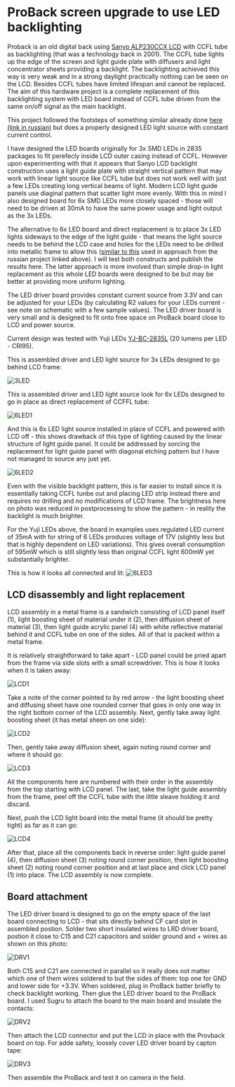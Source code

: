 # ProBack screen upgrade to use LED backlighting

Proback is an old digital back using [Sanyo ALP230CCX LCD](Ref/ALP230CCX.pdf) with CCFL tube as backlighting (that was a technology back in 2001). The CCFL tube lights up the edge of the screen and light guide plate with diffusers and light concentrator sheets providing a backlight. The backlighting achieved this way is very weak and in a strong daylight practically nothing can be seen on the LCD. Besides CCFL tubes have limited lifespan and cannot be replaced. The aim of this hardware project is a complete replacement of this backlighting system with LED board instead of CCFL tube driven from the same on/off signal as the main backlight.

This project followed the footsteps of something similar already done [here (link in russian)](https://web.archive.org/web/20171017015512/http://wowcamera.info/viewtopic.php?f=18&t=815&sid=7ef8761ab0095eecd0e935a0096e5fdd&start=740) but does a properly designed LED light source with constant current control.

I have designed the LED boards originally for 3x SMD LEDs in 2835 packages to fit perefecly inside LCD outer casing instead of CCFL. However upon experimenting with that it appears that Sanyo LCD backlight construction uses a light guide plate with straight vertical pattern that may work with linear light source like CCFL tube but does not work well with just a few LEDs creating long vertical beams of light. Modern LCD light guide panels use diaginal pattern that scatter light more evenly. With this in mind I also designed board for 6x SMD LEDs more closely spaced - those will need to be driven at 30mA to have the same power usage and light output as the 3x LEDs.

The alternative to 6x LED board and direct replacement is to place 3x LED lights sideways to the edge of the light guide - that means the light source needs to be behind the LCD case and holes for the LEDs need to be drilled into metallic frame to allow this ([similar to this](https://web.archive.org/web/20171021101310if_/http://wowcamera.info/download/file.php?id=11161&sid=97ba8f0b739cfa263edd7aab8cd7707e) used in approach from the russian project linked above). I will test both constructs and publish the results here. The latter approach is more involved than simple drop-in light replacement as this whole LED boards were designed to be but may be better at providing more uniform lighting.

The LED driver board provides constant current source from 3.3V and can be adjusted for your LEDs (by calculating R2 values for your LEDs current - see note on schematic with a few sample values). The LED driver board is very small and is designed to fit onto free space on ProBack board close to LCD and power source.

Current design was tested with Yuji LEDs [YJ-BC-2835L](https://www.yujiintl.com/bc-2835l-0-2w/) (20 lumens per LED - CRI95).

This is assembled driver and LED light source for 3x LEDs designed to go behind LCD frame:

![3LED](Ref/LED-230708-003.jpg)

This is assembled driver and LED light source look for 6x LEDs designed to go in place as direct replacement of CCFFL tube:

![6LED1](Ref/LED-230708-001.jpg)

And this is 6x LED light source installed in place of CCFL and powered with LCD off - this shows drawback of this type of lighting caused by the linear structure of light guide panel. It could be addressed by sorcing the replacement for light guide panel with diagonal etching pattern but I have not managed to source any just yet.

![6LED2](Ref/LED-230708-002.jpg)

Even with the visible backlight pattern, this is far easier to install since it is essentially taking CCFL tunbe out and placing LED strip instead there and requires no drilling and no modifications of LCD frame. The brightness here on photo was reduced in postprocessing to show the pattern - in reality the backlight is much brighter.

For the Yuji LEDs above, the board in examples uses regulated LED current of 35mA with for string of 6 LEDs produces voltage of 17V (slightly less but that is highly dependent on LED variations). This gives overall consumption of 595mW which is still slightly less than original CCFL light 600mW yet substantially brighter.

This is how it looks all connected and lit:
![6LED3](Ref/LED-230712-001.jpg)

## LCD disassembly and light replacement

LCD assembly in a metal frame is a sandwich consisting of LCD panel itself (1), light boosting sheet of material under it (2), then diffusion sheet of material (3), then light guide acrylic panel (4) with white reflective material behind it and CCFL tube on one of the sides. All of that is packed within a metal frame.

It is relatively straightforward to take apart - LCD panel could be pried apart from the frame via side slots with a small screwdriver. This is how it looks when it is taken away:

![LCD1](Ref/LED-230712-005.jpg)

Take a note of the corner pointed to by red arrow - the light boosting sheet and diffusing sheet have one rounded corner that goes in only one way in the right bottom corner of the LCD assembly. Next, gently take away light boosting sheet (it has metal sheen on one side):

![LCD2](Ref/LED-230712-004.jpg)

Then, gently take away diffusion sheet, again noting round corner and where it should go:

![LCD3](Ref/LED-230712-003.jpg)

All the components here are numbered with their order in the assembly from the top starting with LCD panel. The last, take the light guide assembly from the frame, peel off the CCFL tube with the little sleave holding it and discard.

Next, push the LCD light board into the metal frame (it should be pretty tight) as far as it can go:

![LCD4](Ref/LED-230712-002.jpg)

After that, place all the components back in reverse order: light guide panel (4), then diffusion sheet (3) noting round corner position, then light boosting sheet (2) noting round corner position and at last place and click LCD panel (1) into place. The LCD assembly is now complete.

## Board attachment

The LED driver board is designed to go on the empty space of the last board connecting to LCD - that sits directly behind CF card slot in assembled postion. Solder two short insulated wires to LRD driver board, postion it close to C15 and C21 capacitors and solder ground and + wires as shown on this photo:

![DRV1](Ref/LED-230712-006.jpg)

Both C15 and C21 are connected in parallel so it really does not matter which one of them wires soldered to but the sides of them: top one for GND and lower side for +3.3V. When soldered, plug in ProBack batter briefly to check backlight working. Then glue the LED driver board to the ProBack board. I used Sugru to attach the board to the main board and insulate the contacts:

![DRV2](Ref/LED-230713-001.jpg)

Then attach the LCD connector and put the LCD in place with the Provback board on top. For adde safety, loosely cover LED driver board by capton tape:

![DRV3](Ref/LED-230713-002.jpg)

Then assemble the ProBack and test it on camera in the field.

